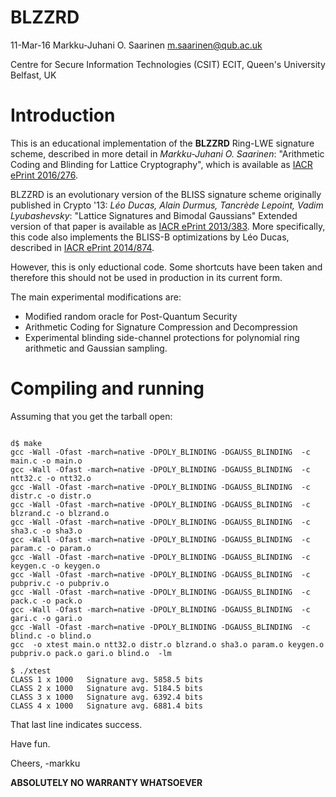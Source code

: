 BLZZRD
======

11-Mar-16  Markku-Juhani O. Saarinen <m.saarinen@qub.ac.uk>

Centre for Secure Information Technologies (CSIT)
ECIT, Queen's University Belfast, UK

# Introduction

This is an educational implementation of the **BLZZRD** 
Ring-LWE signature scheme, described in more detail
in *Markku-Juhani O. Saarinen*: "Arithmetic Coding and Blinding for Lattice Cryptography", which is
available as [IACR ePrint 2016/276](https://eprint.iacr.org/2016/276).

BLZZRD is an evolutionary version of the
BLISS signature scheme originally published in Crypto '13:
*Léo Ducas, Alain Durmus, Tancrède Lepoint, Vadim Lyubashevsky*:
"Lattice Signatures and Bimodal Gaussians"
Extended version of that paper is available as 
[IACR ePrint 2013/383](https://eprint.iacr.org/2013/383). 
More specifically, this code also implements
the BLISS-B optimizations by Léo Ducas, described in
[IACR ePrint 2014/874](https://eprint.iacr.org/2014/874).

However, this is only eductional code. Some shortcuts have been taken and
therefore this should not be used in production in its current form.

The main experimental modifications are:

* Modified random oracle for Post-Quantum Security
* Arithmetic Coding for Signature Compression and Decompression
* Experimental blinding side-channel protections for polynomial ring
	arithmetic and Gaussian sampling.

# Compiling and running

Assuming that you get the tarball open:
```

d$ make
gcc -Wall -Ofast -march=native -DPOLY_BLINDING -DGAUSS_BLINDING  -c main.c -o main.o
gcc -Wall -Ofast -march=native -DPOLY_BLINDING -DGAUSS_BLINDING  -c ntt32.c -o ntt32.o
gcc -Wall -Ofast -march=native -DPOLY_BLINDING -DGAUSS_BLINDING  -c distr.c -o distr.o
gcc -Wall -Ofast -march=native -DPOLY_BLINDING -DGAUSS_BLINDING  -c blzrand.c -o blzrand.o
gcc -Wall -Ofast -march=native -DPOLY_BLINDING -DGAUSS_BLINDING  -c sha3.c -o sha3.o
gcc -Wall -Ofast -march=native -DPOLY_BLINDING -DGAUSS_BLINDING  -c param.c -o param.o
gcc -Wall -Ofast -march=native -DPOLY_BLINDING -DGAUSS_BLINDING  -c keygen.c -o keygen.o
gcc -Wall -Ofast -march=native -DPOLY_BLINDING -DGAUSS_BLINDING  -c pubpriv.c -o pubpriv.o
gcc -Wall -Ofast -march=native -DPOLY_BLINDING -DGAUSS_BLINDING  -c pack.c -o pack.o
gcc -Wall -Ofast -march=native -DPOLY_BLINDING -DGAUSS_BLINDING  -c gari.c -o gari.o
gcc -Wall -Ofast -march=native -DPOLY_BLINDING -DGAUSS_BLINDING  -c blind.c -o blind.o
gcc  -o xtest main.o ntt32.o distr.o blzrand.o sha3.o param.o keygen.o pubpriv.o pack.o gari.o blind.o  -lm

$ ./xtest 
CLASS 1 x 1000   Signature avg. 5858.5 bits
CLASS 2 x 1000   Signature avg. 5184.5 bits
CLASS 3 x 1000   Signature avg. 6392.4 bits
CLASS 4 x 1000   Signature avg. 6881.4 bits
```
That last line indicates success.

Have fun.

Cheers, -markku

**ABSOLUTELY NO WARRANTY WHATSOEVER**

